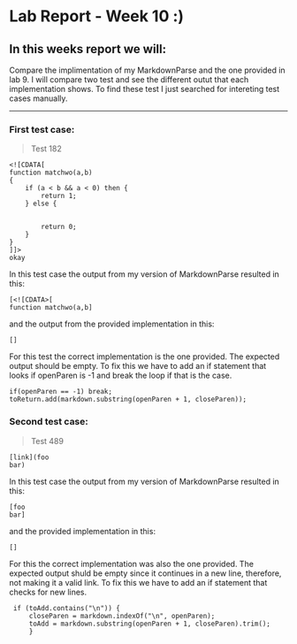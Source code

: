 # **Lab Report - Week 10 :)**

## In this weeks report we will:
Compare the implimentation of my MarkdownParse and the one provided in lab 9. I will compare two test and see the different outut that each implementation shows. To find these test I just searched for intereting test cases manually.

---

### First test case:
>Test 182

```
<![CDATA[
function matchwo(a,b)
{
    if (a < b && a < 0) then {
        return 1;
    } else {


        return 0;
    }
}
]]>
okay
```
In this test case the output from my version of MarkdownParse resulted in this: 


```
[<![CDATA>[
function matchwo(a,b]
```
and the output from the provided implementation in this:
```
[]
```
For this test the correct implementation is the one provided.  The expected output should be empty. 
To fix this we have to add an if statement that looks if openParen is -1 and break the loop if that is the case.

```
if(openParen == -1) break;
toReturn.add(markdown.substring(openParen + 1, closeParen));
```

### Second test case:
>Test 489

```
[link](foo
bar)
```

In this test case the output from my version of MarkdownParse resulted in this: 

```
[foo
bar]
```

and the provided implementation in this:

```
[]
```
For this the correct implementation was also the one provided. The expected output shuld be empty since it continues in a new line, therefore, not making it a valid link. To fix this we have to add an if statement that checks for new lines.

```
 if (toAdd.contains("\n")) {
     closeParen = markdown.indexOf("\n", openParen);
     toAdd = markdown.substring(openParen + 1, closeParen).trim();
     }
```




